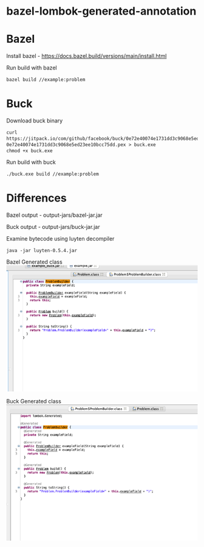 # bazel-lombok-generated-annotation

Bazel
=====
Install bazel - https://docs.bazel.build/versions/main/install.html

Run build with bazel
```
bazel build //example:problem
```

Buck
====

Download buck binary
```
curl https://jitpack.io/com/github/facebook/buck/0e72e40074e1731dd3c9068e5ed23ee10bcc75dd/buck-0e72e40074e1731dd3c9068e5ed23ee10bcc75dd.pex > buck.exe
chmod +x buck.exe
```

Run build with buck
```
./buck.exe build //example:problem
```

Differences
===========
Bazel output - output-jars/bazel-jar.jar

Buck output - output-jars/buck-jar.jar

Examine bytecode using luyten decompiler
```
java -jar luyten-0.5.4.jar
```

Bazel Generated class
![Bazel Generated Class](bazel_generated_annotation.png?raw=true "Bazel Generated Class")

Buck Generated class
![Buck Generated Class](buck_generated_annotation.png?raw=true "Buck Generated Class")
